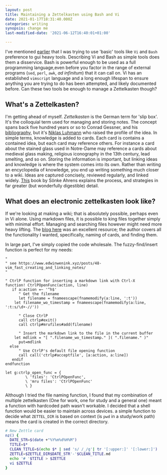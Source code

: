 ```yaml
---
layout: post
title: Maintaining a Zettelkasten using Bash and Vi
date: 2021-01-17T18:31:40.000Z
categories: writing
synopsis: change me
last-modified-date: '2021-06-12T16:40:01+01:00'

---
```


I've mentioned [earlier]() that I was trying to use 'basic' tools like `Vi` and `Bash` preference to gui heavy tools.  Describing Vi and Bash as simple tools does them a disservice.  Bash is powerful enough to be used as a full programming language,even before you factor in the range of external programs (`sed`, `perl`, `awk`, _ad infinitum_) that it can call on. Vi has an established `vimscript` language and a long enough lifespan to ensure anything you are trying to do has been attempted, and likely documented before.  Can these two tools be enough to manage a Zettelkasten though?

## What's a Zettelkasten?

I'm getting ahead of myself.  _Zettelkasten_ is the German term for 'slip box'.  It's the colloquial term used for managing and storing notes. The concept spans back five hundred years or so to  Conrad Gessner, and his [bibliography](https://www.rcpe.ac.uk/heritage/conrad-gesner), but it's [Niklas Luhmann](https://www.youtube.com/watch?v=U2hxygqjx2k) who raised the profile of the idea.
In simple terms, knowledge is added to cards.  Each card is contains a contained idea, but each card may reference others.  For instance a card about the stained glass used in Notre-Dame may reference a cards about medieval glass making, religious iconography in the 13th century, lead smelting, and so on.  Storing the information is important, but linking ideas and knowledge is where the system comes into its own.  Rather than writing an encyclopedia of knowledge, you end up writing something much closer to a wiki.  Ideas are captured concisely, reviewed regularly, and linked widely.  [This](https://www.goodreads.com/book/show/34507927-how-to-take-smart-notes) book by Sönke Ahrens explains the process, and strategies in far greater (but wonderfully digestible) detail.

## What does an electronic zettelkasten look like?

If we're looking at making a wiki; that is absolutely possible, perhaps even in Vi alone.  Using markdown files, it is possible to king files together simply with minimal effort.  Managing and searching files however might need more heavy lifting.    The [blog here](https://www.edwinwenink.xyz/posts/48-vim_fast_creating_and_linking_notes/) was an excellent resource; the author covers all the functionality I wanted, specifically, naming of cards, and finding them.

In large part, I've simply copied the code wholesale.  The fuzzy-find/insert function is perfect for my needs:

```vimscript
"
" see https://www.edwinwenink.xyz/posts/48-vim_fast_creating_and_linking_notes/
"

" CtrlP function for inserting a markdown link with Ctrl-X
function! CtrlPOpenFunc(action, line)
   if a:action =~ '^h$'
      " Get the filename
      let filename = fnameescape(fnamemodify(a:line, ':t'))
    let filename_wo_timestamp = fnameescape(fnamemodify(a:line, ':t:s/\d+-//'))

      " Close CtrlP
      call ctrlp#exit()
      call ctrlp#mrufiles#add(filename)

      " Insert the markdown link to the file in the current buffer
    let mdlink = "[ ".filename_wo_timestamp." ]( ".filename." )"
      put=mdlink
  else
      " Use CtrlP's default file opening function
      call call('ctrlp#acceptfile', [a:action, a:line])
   endif
endfunction

let g:ctrlp_open_func = {
         \ 'files': 'CtrlPOpenFunc',
         \ 'mru files': 'CtrlPOpenFunc'
         \ }
```

Although I tried the file naming function, I found that my combination of multiple zettelkasten (One for work, one for study and a general one) meant a function with hardcoded path wasn't workable. I decided that a shell function would be easier to maintain across devices.  a simple function to decide what `ZETTEL_DIR` is based on context (is `pwd` in a study/work path) means the card is created in the correct directory.

```bash
# New Zettle card
nz() {
  DATE_STR=$(date +"%Y%m%d%H%M")
  TITLE=$*
  CLEAN_TITLE=$(echo $* | sed 's/ /_/g'| tr '[:upper:]' '[:lower:]')
  ZETTLE=$ZETTLE_DIR$DATE_STR'-'$CLEAN_TITLE.md
  echo '# '$TITLE > $ZETTLE
  vi $ZETTLE
}
```
